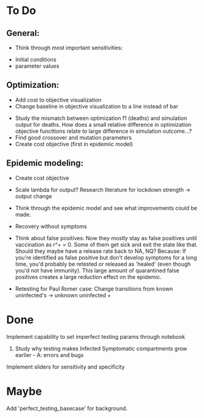 ﻿# To Do

## General:
- Think through most important sensitivities:
* Initial conditions
* parameter values
## Optimization:

- Add cost to objective visualization
- Change baseline in objective visualization to a line instead of bar
* Study the mismatch between optimization f1 (deaths) and simulation output for deaths. How does a small relative difference in optimization objective functtions relate to large difference in simulation outcome...?
* Find good crossover and mutation parameters
* Create cost objective (first in epidemiic model)

## Epidemic modeling:

+  Create cost objective
- Scale lambda for output? Research literature for lockdown strength -> output change
* Think through the epidemic model and see what improvements could be made.
- Recovery without symptoms
- Think about false positives: Now they mostly stay as false positives until vaccination as r^+ = 0. Some of them get sick and exit the state like that. Should they maybe have a release rate back to NA, NQ? Because: If you're identified as false positive but don't develop symptoms for a long time, you'd probably be retested or released as 'healed' (even though you'd not have immunity). This large amount of quarantined false positives creates a large reduction effect on the epidemic.

- Retesting for Paul Romer case: Change transitions from known uninfected's -> unknown uninfected + 

# Done

Implement capability to set imperfect testing params through notebook
1) Study why testing makes Infected Symptomatic compartments grow earlier - A: errors and bugs

Implement sliders for sensitivity and specificity

# Maybe

Add 'perfect_testing_basecase' for background. 
